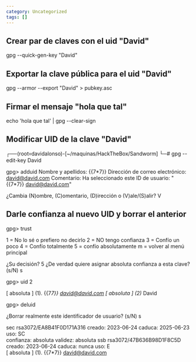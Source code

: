 ```yaml
---
category: Uncategorized
tags: []
---
```


## Crear par de claves con el uid "David" 

gpg --quick-gen-key "David"



## Exportar la clave pública para el uid "David"

gpg --armor --export "David" > pubkey.asc



## Firmar el mensaje "hola que tal"

echo 'hola que tal' | gpg --clear-sign



## Modificar UID de la clave "David"

┌──(root💀davidalonso)-[~/maquinas/HackTheBox/Sandworm]
└─# gpg --edit-key David                     

gpg> adduid
Nombre y apellidos: {{7\*7}}
Dirección de correo electrónico: david@david.com
Comentario: 
Ha seleccionado este ID de usuario:
    "{{7\*7}} <david@david.com>"

¿Cambia (N)ombre, (C)omentario, (D)irección o (V)ale/(S)alir? V



## Darle confianza al nuevo UID y borrar el anterior

gpg> trust

  1 = No lo sé o prefiero no decirlo
  2 = NO tengo confianza
  3 = Confío un poco
  4 = Confío totalmente
  5 = confío absolutamente
  m = volver al menú principal

¿Su decisión? 5
¿De verdad quiere asignar absoluta confianza a esta clave? (s/N) s

gpg> uid 2

[  absoluta ] (1). {{7*7}} <david@david.com>
[  absoluta ] (2)* David

gpg> deluid

¿Borrar realmente este identificador de usuario? (s/N) s

sec  rsa3072/EA8B41F0D171A316
     creado: 2023-06-24  caduca: 2025-06-23  uso: SC  
     confianza: absoluta      validez: absoluta
ssb  rsa3072/47B636B98D1F8C5D
     creado: 2023-06-24  caduca: nunca       uso: E   
[  absoluta ] (1). {{7*7}} <david@david.com>



